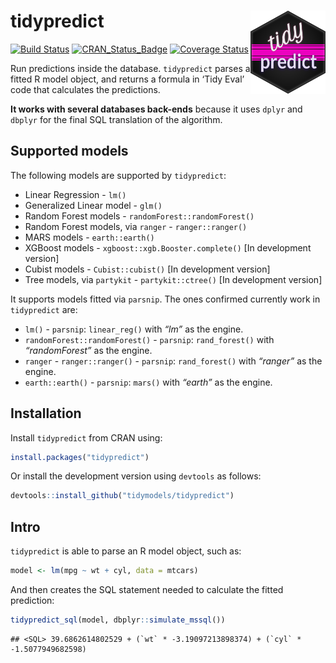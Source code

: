 
# tidypredict <img src="man/figures/logo.png" align="right" width = "120px"/>

[![Build
Status](https://travis-ci.org/tidymodels/tidypredict.svg?branch=master)](https://travis-ci.org/tidymodels/tidypredict)
[![CRAN\_Status\_Badge](http://www.r-pkg.org/badges/version/tidypredict)](https://cran.r-project.org/package=tidypredict)
[![Coverage
Status](https://img.shields.io/codecov/c/github/tidymodels/tidypredict/master.svg)](https://codecov.io/github/tidymodels/tidypredict?branch=master)

Run predictions inside the database. `tidypredict` parses a fitted R
model object, and returns a formula in ‘Tidy Eval’ code that calculates
the predictions.

**It works with several databases back-ends** because it uses `dplyr`
and `dbplyr` for the final SQL translation of the algorithm.

## Supported models

The following models are supported by `tidypredict`:

  - Linear Regression - `lm()`
  - Generalized Linear model - `glm()`
  - Random Forest models - `randomForest::randomForest()`
  - Random Forest models, via `ranger` - `ranger::ranger()`
  - MARS models - `earth::earth()`
  - XGBoost models - `xgboost::xgb.Booster.complete()` \[In development
    version\]
  - Cubist models - `Cubist::cubist()` \[In development version\]
  - Tree models, via `partykit` - `partykit::ctree()` \[In development
    version\]

It supports models fitted via `parsnip`. The ones confirmed currently
work in `tidypredict` are:

  - `lm()` - `parsnip`: `linear_reg()` with *“lm”* as the engine.
  - `randomForest::randomForest()` - `parsnip`: `rand_forest()` with
    *“randomForest”* as the engine.
  - `ranger` - `ranger::ranger()` - `parsnip`: `rand_forest()` with
    *“ranger”* as the engine.
  - `earth::earth()` - `parsnip`: `mars()` with *“earth”* as the engine.

## Installation

Install `tidypredict` from CRAN using:

``` r
install.packages("tidypredict")
```

Or install the development version using `devtools` as follows:

``` r
devtools::install_github("tidymodels/tidypredict")
```

## Intro

`tidypredict` is able to parse an R model object, such as:

``` r
model <- lm(mpg ~ wt + cyl, data = mtcars)
```

And then creates the SQL statement needed to calculate the fitted
prediction:

``` r
tidypredict_sql(model, dbplyr::simulate_mssql())
```

    ## <SQL> 39.6862614802529 + (`wt` * -3.19097213898374) + (`cyl` * -1.5077949682598)
